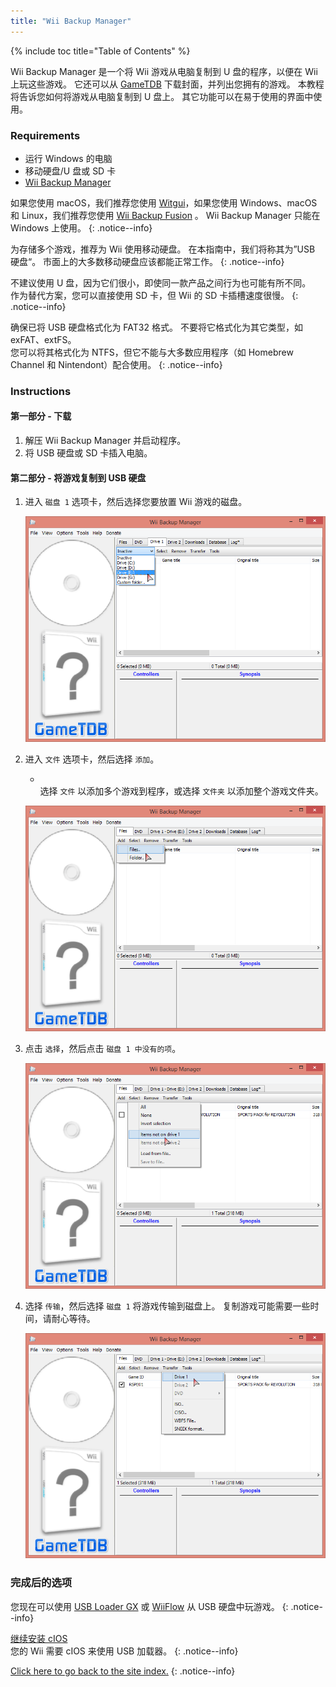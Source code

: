 ```yaml
---
title: "Wii Backup Manager"
---
```


{% include toc title="Table of Contents" %}

Wii Backup Manager 是一个将 Wii 游戏从电脑复制到 U 盘的程序，以便在 Wii 上玩这些游戏。 它还可以从 [GameTDB](https://gametdb.com/) 下载封面，并列出您拥有的游戏。 本教程将告诉您如何将游戏从电脑复制到 U 盘上。 其它功能可以在易于使用的界面中使用。

### Requirements

* 运行 Windows 的电脑
* 移动硬盘/U 盘或 SD 卡
* [Wii Backup Manager](https://static.wiidatabase.de/Wii-Backup-Manager.zip)


如果您使用 macOS，我们推荐您使用 [Witgui](https://desairem.com/wordpress/category/witgui-download/)，如果您使用 Windows、macOS 和 Linux，我们推荐您使用 [Wii Backup Fusion](https://github.com/larsenv/Wii-Backup-Fusion) 。 Wii Backup Manager 只能在 Windows 上使用。
{: .notice--info}

为存储多个游戏，推荐为 Wii 使用移动硬盘。 在本指南中，我们将称其为”USB 硬盘“。 市面上的大多数移动硬盘应该都能正常工作。
{: .notice--info}

不建议使用 U 盘，因为它们很小，即使同一款产品之间行为也可能有所不同。 <br> 作为替代方案，您可以直接使用 SD 卡，但 Wii 的 SD 卡插槽速度很慢。
{: .notice--info}

确保已将 USB 硬盘格式化为 FAT32 格式。 不要将它格式化为其它类型，如 exFAT、extFS。 <br>您可以将其格式化为 NTFS，但它不能与大多数应用程序（如 Homebrew Channel 和 Nintendont）配合使用。
{: .notice--info}

### Instructions

#### 第一部分 - 下载

1. 解压 Wii Backup Manager 并启动程序。
1. 将 USB 硬盘或 SD 卡插入电脑。

#### 第二部分 - 将游戏复制到 USB 硬盘

1. 进入 `磁盘 1` 选项卡，然后选择您要放置 Wii 游戏的磁盘。

    ![](/images/desktop-apps/WBM/select_drive.png)

1. 进入 `文件` 选项卡，然后选择 `添加`。
    + <br> 选择 `文件` 以添加多个游戏到程序，或选择 `文件夹` 以添加整个游戏文件夹。

    ![](/images/desktop-apps/WBM/select_games.png)

1. 点击 `选择`，然后点击 `磁盘 1 中没有的项`。

    ![](/images/desktop-apps/WBM/select_games2.png)

1. 选择 `传输`，然后选择 `磁盘 1` 将游戏传输到磁盘上。 复制游戏可能需要一些时间，请耐心等待。

    ![](/images/desktop-apps/WBM/transfer_todrive.png)

### 完成后的选项

您现在可以使用 [USB Loader GX](usbloadergx) 或 [WiiFlow](wiiflow) 从 USB 硬盘中玩游戏。
{: .notice--info}

[继续安装 cIOS](cios)<br> 您的 Wii 需要 cIOS 来使用 USB 加载器。
{: .notice--info}

[Click here to go back to the site index.](site-navigation)
{: .notice--info}
